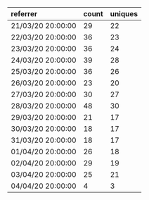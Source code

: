 | referrer          | count | uniques |
| :---------------- | :---- | :------ |
| 21/03/20 20:00:00 | 29    | 22      |
| 22/03/20 20:00:00 | 36    | 23      |
| 23/03/20 20:00:00 | 36    | 24      |
| 24/03/20 20:00:00 | 39    | 28      |
| 25/03/20 20:00:00 | 36    | 26      |
| 26/03/20 20:00:00 | 23    | 20      |
| 27/03/20 20:00:00 | 30    | 27      |
| 28/03/20 20:00:00 | 48    | 30      |
| 29/03/20 20:00:00 | 21    | 17      |
| 30/03/20 20:00:00 | 18    | 17      |
| 31/03/20 20:00:00 | 18    | 17      |
| 01/04/20 20:00:00 | 26    | 18      |
| 02/04/20 20:00:00 | 29    | 19      |
| 03/04/20 20:00:00 | 25    | 21      |
| 04/04/20 20:00:00 | 4     | 3       |